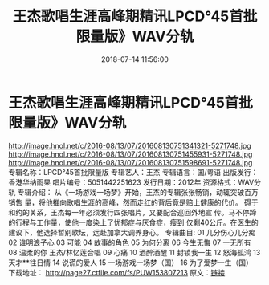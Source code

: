 ﻿---
title: 王杰歌唱生涯高峰期精讯LPCD°45首批限量版》WAV分轨
date: 2018-07-14 11:56:00
categories: WAV车载音乐、镜像
tags: 华语中文
---
# 王杰歌唱生涯高峰期精讯LPCD°45首批限量版》WAV分轨

http://image.hnol.net/c/2016-08/13/07/201608130751341321-5271748.jpg
http://image.hnol.net/c/2016-08/13/07/201608130751455931-5271748.jpg
http://image.hnol.net/c/2016-08/13/07/201608130751598691-5271748.jpg
专辑名称：LPCD°45首批限量版
专辑艺人：王杰
专辑语言：国/粤语
出版发行：香港华纳雨果
唱片编号：5051442251623
发行日期：2012年
资源格式：WAV分轨
专辑介绍：
从《一场游戏一场梦》开始，王杰的专辑张张畅销，动辄突破百万销售
量，将他推向歌唱生涯的高峰，然而走红的背后竟是赔上健康的代价。
碍于和约的关系，王杰每一年必须发行四张唱片，又要配合巡回外地宣
传。马不停蹄的行程与工作量，使他一度染上了忧郁症与厌食症，瘦到
仅剩40公斤。在医生的建议下，他选择暂别歌坛，远赴加拿大调养身心。
专辑曲目:
01 几分伤心几分痴
02 谁明浪子心
03 可能
04 故事的角色
05 为何分离
06 今生无悔
07 一无所有
08 温柔的你 王杰/林忆莲合唱
09 心痛
10 酒醉酒醒
11 封锁我一生
12 怒海孤鸿
13 天才**往日情
14 说谎的爱人
15 一场游戏一场梦（国）
16 为了爱梦一生（国）
下载地址：
http://page27.ctfile.com/fs/PUW153807213
原文：[链接](https://blog.sina.com.cn/s/blog_1647c7e760102y9r5.html)